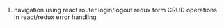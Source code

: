 
1. navigation using react router
    login/logout
    redux form
    CRUD operations in react/redux
    error handling